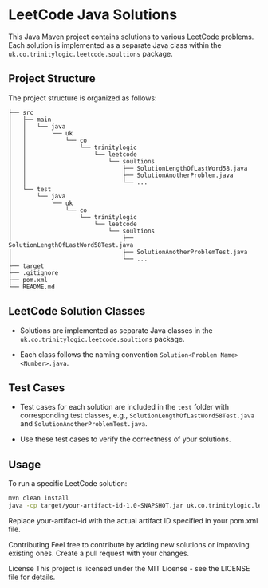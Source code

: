 # LeetCode Java Solutions

This Java Maven project contains solutions to various LeetCode problems. Each solution is implemented as a separate Java class within the `uk.co.trinitylogic.leetcode.soultions` package.

## Project Structure

The project structure is organized as follows:
```
├── src
│   ├── main
│   │   └── java
│   │       └── uk
│   │           └── co
│   │               └── trinitylogic
│   │                   └── leetcode
│   │                       └── soultions
│   │                           ├── SolutionLengthOfLastWord58.java
│   │                           ├── SolutionAnotherProblem.java
│   │                           └── ...
│   └── test
│       └── java
│           └── uk
│               └── co
│                   └── trinitylogic
│                       └── leetcode
│                           └── soultions
│                               ├── SolutionLengthOfLastWord58Test.java
│                               ├── SolutionAnotherProblemTest.java
│                               └── ...
├── target
├── .gitignore
├── pom.xml
└── README.md
```

## LeetCode Solution Classes

- Solutions are implemented as separate Java classes in the `uk.co.trinitylogic.leetcode.soultions` package.

- Each class follows the naming convention `Solution<Problem Name><Number>.java`.

## Test Cases

- Test cases for each solution are included in the `test` folder with corresponding test classes, e.g., `SolutionLengthOfLastWord58Test.java` and `SolutionAnotherProblemTest.java`.

- Use these test cases to verify the correctness of your solutions.

## Usage

To run a specific LeetCode solution:

```bash
mvn clean install
java -cp target/your-artifact-id-1.0-SNAPSHOT.jar uk.co.trinitylogic.leetcode.soultions.SolutionLengthOfLastWord58
```

Replace your-artifact-id with the actual artifact ID specified in your pom.xml file.

Contributing
Feel free to contribute by adding new solutions or improving existing ones. Create a pull request with your changes.

License
This project is licensed under the MIT License - see the LICENSE file for details.

